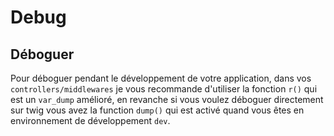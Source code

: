 # Debug

## Déboguer
Pour déboguer pendant le développement de votre application, dans vos `controllers/middlewares` je vous recommande d'utiliser la fonction `r()` qui est un `var_dump` amélioré, en revanche si vous voulez déboguer directement sur twig vous avez la function `dump()` qui est activé quand vous êtes en environnement de développement `dev`.
